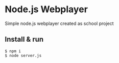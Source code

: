 # Node.js Webplayer
Simple node.js webplayer created as school project
## Install & run
```console
$ npm i
$ node server.js
```
